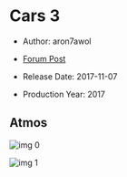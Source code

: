 # Cars 3

* Author: aron7awol

* [Forum Post](https://www.avsforum.com/threads/bass-eq-for-filtered-movies.2995212/post-57033862)

* Release Date: 2017-11-07
* Production Year: 2017

## Atmos

![img 0](https://i.imgur.com/KunxCiz.jpg)

![img 1](https://i.imgur.com/QAK5r02.jpg)

